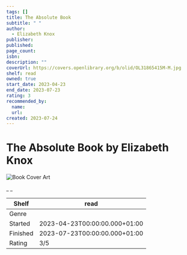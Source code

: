 ```yaml
---
tags: []
title: The Absolute Book
subtitle: " "
author:
  - Elizabeth Knox
publisher:
published:
page_count:
isbn:
description: ""
coverUrl: https://covers.openlibrary.org/b/olid/OL31865415M-M.jpg
shelf: read
owned: true
start_date: 2023-04-23
end_date: 2023-07-23
rating: 3
recommended_by:
  name:
  url:
created: 2023-07-24
---
```


# The Absolute Book by Elizabeth Knox

![Book Cover Art](https://covers.openlibrary.org/b/olid/OL31865415M-M.jpg)

_ _

| Shelf | read |
| --- | --- |
| Genre |  |
| Started | 2023-04-23T00:00:00.000+01:00 |
| Finished | 2023-07-23T00:00:00.000+01:00 |
| Rating | 3/5 |

